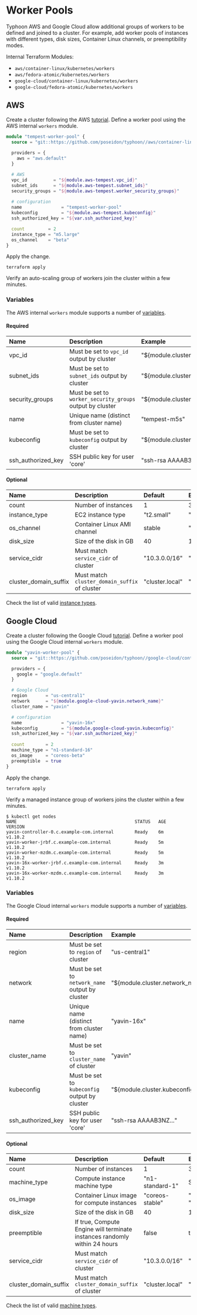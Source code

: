 # Worker Pools

Typhoon AWS and Google Cloud allow additional groups of workers to be defined and joined to a cluster. For example, add worker pools of instances with different types, disk sizes, Container Linux channels, or preemptibility modes.

Internal Terraform Modules:

* `aws/container-linux/kubernetes/workers`
* `aws/fedora-atomic/kubernetes/workers`
* `google-cloud/container-linux/kubernetes/workers`
* `google-cloud/fedora-atomic/kubernetes/workers`

## AWS

Create a cluster following the AWS [tutorial](../cl/aws.md#cluster). Define a worker pool using the AWS internal `workers` module.

```tf
module "tempest-worker-pool" {
  source = "git::https://github.com/poseidon/typhoon//aws/container-linux/kubernetes/workers?ref=v1.10.2"
  
  providers = {
    aws = "aws.default"
  }

  # AWS
  vpc_id          = "${module.aws-tempest.vpc_id}"
  subnet_ids      = "${module.aws-tempest.subnet_ids}"
  security_groups = "${module.aws-tempest.worker_security_groups}"
  
  # configuration
  name               = "tempest-worker-pool"
  kubeconfig         = "${module.aws-tempest.kubeconfig}"
  ssh_authorized_key = "${var.ssh_authorized_key}"

  count         = 2
  instance_type = "m5.large"
  os_channel    = "beta"    
}
```

Apply the change.

```
terraform apply
```

Verify an auto-scaling group of workers join the cluster within a few minutes.

### Variables

The AWS internal `workers` module supports a number of [variables](https://github.com/poseidon/typhoon/blob/master/aws/container-linux/kubernetes/workers/variables.tf).

#### Required

| Name | Description | Example |
|:-----|:------------|:--------|
| vpc_id | Must be set to `vpc_id` output by cluster | "${module.cluster.vpc_id}" |
| subnet_ids | Must be set to `subnet_ids` output by cluster | "${module.cluster.subnet_ids}" |
| security_groups | Must be set to `worker_security_groups` output by cluster | "${module.cluster.worker_security_groups}" |
| name | Unique name (distinct from cluster name) | "tempest-m5s" |
| kubeconfig | Must be set to `kubeconfig` output by cluster | "${module.cluster.kubeconfig}" |
| ssh_authorized_key | SSH public key for user 'core' | "ssh-rsa AAAAB3NZ..." |

#### Optional

| Name | Description | Default | Example |
|:-----|:------------|:--------|:--------|
| count | Number of instances | 1 | 3 |
| instance_type | EC2 instance type | "t2.small" | "t2.medium" |
| os_channel | Container Linux AMI channel | stable| "beta", "alpha" |
| disk_size | Size of the disk in GB | 40 | 100 |
| service_cidr | Must match `service_cidr` of cluster | "10.3.0.0/16" | "10.3.0.0/24" |
| cluster_domain_suffix | Must match `cluster_domain_suffix` of cluster | "cluster.local" | "k8s.example.com" |

Check the list of valid [instance types](https://aws.amazon.com/ec2/instance-types/).

## Google Cloud

Create a cluster following the Google Cloud [tutorial](../cl/google-cloud.md#cluster). Define a worker pool using the Google Cloud internal `workers` module.

```tf
module "yavin-worker-pool" {
  source = "git::https://github.com/poseidon/typhoon//google-cloud/container-linux/kubernetes/workers?ref=v1.10.2"

  providers = {
    google = "google.default"
  }

  # Google Cloud
  region       = "us-central1"
  network      = "${module.google-cloud-yavin.network_name}"
  cluster_name = "yavin"

  # configuration
  name               = "yavin-16x"
  kubeconfig         = "${module.google-cloud-yavin.kubeconfig}"
  ssh_authorized_key = "${var.ssh_authorized_key}"
  
  count        = 2
  machine_type = "n1-standard-16"
  os_image     = "coreos-beta"
  preemptible  = true
}
```

Apply the change.

```
terraform apply
```

Verify a managed instance group of workers joins the cluster within a few minutes.

```
$ kubectl get nodes
NAME                                             STATUS   AGE    VERSION
yavin-controller-0.c.example-com.internal        Ready    6m     v1.10.2
yavin-worker-jrbf.c.example-com.internal         Ready    5m     v1.10.2
yavin-worker-mzdm.c.example-com.internal         Ready    5m     v1.10.2
yavin-16x-worker-jrbf.c.example-com.internal     Ready    3m     v1.10.2
yavin-16x-worker-mzdm.c.example-com.internal     Ready    3m     v1.10.2
```

### Variables

The Google Cloud internal `workers` module supports a number of [variables](https://github.com/poseidon/typhoon/blob/master/google-cloud/container-linux/kubernetes/workers/variables.tf).

#### Required

| Name | Description | Example |
|:-----|:------------|:--------|
| region | Must be set to `region` of cluster | "us-central1" |
| network | Must be set to `network_name` output by cluster | "${module.cluster.network_name}" |
| name | Unique name (distinct from cluster name) | "yavin-16x" |
| cluster_name | Must be set to `cluster_name` of cluster | "yavin" |
| kubeconfig | Must be set to `kubeconfig` output by cluster | "${module.cluster.kubeconfig}" |
| ssh_authorized_key | SSH public key for user 'core' | "ssh-rsa AAAAB3NZ..." |

#### Optional

| Name | Description | Default | Example |
|:-----|:------------|:--------|:--------|
| count | Number of instances | 1 | 3 |
| machine_type | Compute instance machine type | "n1-standard-1" | See below |
| os_image | Container Linux image for compute instances | "coreos-stable" | "coreos-alpha", "coreos-beta" |
| disk_size | Size of the disk in GB | 40 | 100 |
| preemptible | If true, Compute Engine will terminate instances randomly within 24 hours | false | true |
| service_cidr | Must match `service_cidr` of cluster | "10.3.0.0/16" | "10.3.0.0/24" |
| cluster_domain_suffix | Must match `cluster_domain_suffix` of cluster | "cluster.local" | "k8s.example.com" |

Check the list of valid [machine types](https://cloud.google.com/compute/docs/machine-types).


